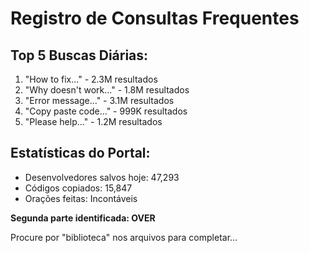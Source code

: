 # Registro de Consultas Frequentes

## Top 5 Buscas Diárias:
1. "How to fix..." - 2.3M resultados
2. "Why doesn't work..." - 1.8M resultados  
3. "Error message..." - 3.1M resultados
4. "Copy paste code..." - 999K resultados
5. "Please help..." - 1.2M resultados

## Estatísticas do Portal:
- Desenvolvedores salvos hoje: 47,293
- Códigos copiados: 15,847
- Orações feitas: Incontáveis

**Segunda parte identificada: OVER**

Procure por "biblioteca" nos arquivos para completar...